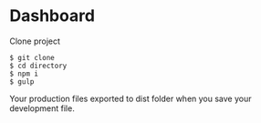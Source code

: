 #  Dashboard 


Clone project
````
$ git clone 
$ cd directory
$ npm i
$ gulp
````
Your production files exported to dist folder when you save your development file.
